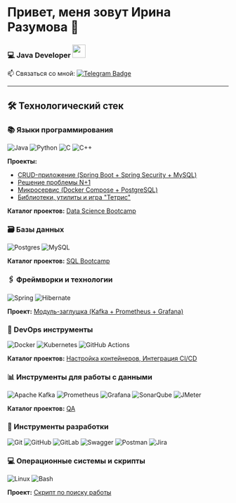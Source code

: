 # Привет, меня зовут Ирина Разумова 👋 
### 💻 Java Developer <img src="https://media.giphy.com/media/WUlplcMpOCEmTGBtBW/giphy.gif" width="30">

📫 Связаться со мной: [![Telegram Badge](https://img.shields.io/badge/-@IrinaVRazumova-blue?style=flat&logo=Telegram&logoColor=white)](https://t.me/IrinaVRazumova)

---

## 🛠 Технологический стек

### 📚 Языки программирования
![Java](https://img.shields.io/badge/java-%23ED8B00.svg?style=for-the-badge&logo=openjdk&logoColor=white)
![Python](https://img.shields.io/badge/python-3670A0?style=for-the-badge&logo=python&logoColor=ffdd54)
![C](https://img.shields.io/badge/c-%2300599C.svg?style=for-the-badge&logo=c&logoColor=white)
![C++](https://img.shields.io/badge/c++-%2300599C.svg?style=for-the-badge&logo=c%2B%2B&logoColor=white)

**Проекты:**
- [CRUD-приложение (Spring Boot + Spring Security + MySQL)](https://github.com/idvairaz/ForSber)
- [Решение проблемы N+1](https://github.com/idvairaz/N_plus_1/blob/main/README.md)
- [Микросервис (Docker Compose + PostgreSQL)](https://github.com/idvairaz/WebRise)
- [Библиотеки, утилиты и игра "Тетрис"](https://github.com/idvairaz/School_21_educational_project_for_IT_specialists_from_SBER)

**Каталог проектов:** [Data Science Bootcamp](https://github.com/idvairaz/School_21_educational_project_for_IT_specialists_from_SBER/blob/main/Data_Science/README.md)

### 🗃 Базы данных
![Postgres](https://img.shields.io/badge/postgres-%23316192.svg?style=for-the-badge&logo=postgresql&logoColor=white)
![MySQL](https://img.shields.io/badge/mysql-%2300f.svg?style=for-the-badge&logo=mysql&logoColor=white)

**Каталог проектов:** [SQL Bootcamp](https://github.com/idvairaz/School_21_educational_project_for_IT_specialists_from_SBER/blob/main/sql/README.md)

### 🖇 Фреймворки и технологии
![Spring](https://img.shields.io/badge/spring-%236DB33F.svg?style=for-the-badge&logo=spring&logoColor=white)
![Hibernate](https://img.shields.io/badge/Hibernate-59666C?style=for-the-badge&logo=Hibernate&logoColor=white)

**Проект:** [Модуль-заглушка (Kafka + Prometheus + Grafana)](https://github.com/idvairaz/QA/blob/main/kafka-nt/README_RUS.md)

### 🚀 DevOps инструменты
![Docker](https://img.shields.io/badge/docker-%230db7ed.svg?style=for-the-badge&logo=docker&logoColor=white)
![Kubernetes](https://img.shields.io/badge/kubernetes-%23326ce5.svg?style=for-the-badge&logo=kubernetes&logoColor=white)
![GitHub Actions](https://img.shields.io/badge/github%20actions-%232671E5.svg?style=for-the-badge&logo=githubactions&logoColor=white)

**Каталог проектов:** [Настройка контейнеров, Интеграция CI/CD](https://github.com/idvairaz/School_21_educational_project_for_IT_specialists_from_SBER/tree/main/Linux)

### 📊 Инструменты для работы с данными
![Apache Kafka](https://img.shields.io/badge/Apache%20Kafka-000?style=for-the-badge&logo=apachekafka)
![Prometheus](https://img.shields.io/badge/Prometheus-E6522C?style=for-the-badge&logo=Prometheus&logoColor=white)
![Grafana](https://img.shields.io/badge/grafana-%23F46800.svg?style=for-the-badge&logo=grafana&logoColor=white)
![SonarQube](https://img.shields.io/badge/SonarQube-black?style=for-the-badge&logo=sonarqube&logoColor=4E9BCD)
![JMeter](https://img.shields.io/badge/JMeter-D22128?style=for-the-badge&logo=apachejmeter&logoColor=white)

**Каталог проектов:** [QA](https://github.com/idvairaz/QA/blob/main/WebTours/README_RUS.md)

### 🔧 Инструменты разработки
![Git](https://img.shields.io/badge/git-%23F05033.svg?style=for-the-badge&logo=git&logoColor=white)
![GitHub](https://img.shields.io/badge/github-%23121011.svg?style=for-the-badge&logo=github&logoColor=white)
![GitLab](https://img.shields.io/badge/gitlab-%23181717.svg?style=for-the-badge&logo=gitlab&logoColor=white)
![Swagger](https://img.shields.io/badge/-Swagger-%23Clojure?style=for-the-badge&logo=swagger&logoColor=white)
![Postman](https://img.shields.io/badge/Postman-FF6C37?style=for-the-badge&logo=postman&logoColor=white)
![Jira](https://img.shields.io/badge/jira-%230A0FFF.svg?style=for-the-badge&logo=jira&logoColor=white)

### 💻 Операционные системы и скрипты
![Linux](https://img.shields.io/badge/Linux-FCC624?style=for-the-badge&logo=linux&logoColor=black)
![Bash](https://img.shields.io/badge/bash-%23121011.svg?style=for-the-badge&logo=gnu-bash&logoColor=white)

**Проект:** [Скрипт по поиску работы](https://github.com/idvairaz/job-searcher/blob/main/README.md)
